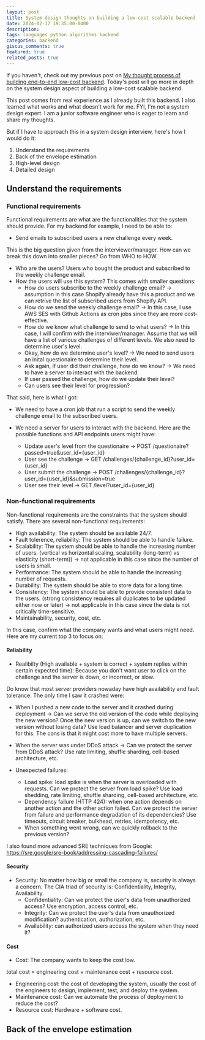 ```yaml
---
layout: post
title: System design thoughts on building a low-cost scalable backend
date: 2024-02-17 19:35:00-0400
description: 
tags: languages python algorithms backend
categories: backend
giscus_comments: true
featured: true
related_posts: true
---
```


If you haven't, check out my previous post on [My thought process of building end-to-end low-cost backend](https://christopherle.com/blog/2024/thought-process-project/). Today's post will go more in depth on the system design aspect of building a low-cost scalable backend.

This post comes from real experience as I already built this backend. I also learned what works and what doesn't work for me. FYI, I'm not a system design expert. I am a junior software engineer who is eager to learn and share my thoughts.

But if I have to approach this in a system design interview, here's how I would do it: 
1. Understand the requirements
2. Back of the envelope estimation
3. High-level design
4. Detailed design

## Understand the requirements
### Functional requirements
Functional requirements are what are the functionalities that the system should provide. For my backend for example, I need to be able to:
- Send emails to subscribed users a new challenge every week. 

This is the big question given from the interviewer/manager. How can we break this down into smaller pieces? Go from WHO to HOW
- Who are the users? Users who bought the product and subscribed to the weekly challenge email. 
- How the users will use this system? This comes with smaller questions: 
    - How do users subscribe to the weekly challenge email? -> assumption in this case Shopify already have this a product and we can retrive the list of subscribed users from Shopify API. 
    - How do we send the weekly challenge email? -> In this case, I use AWS SES with Github Actions as cron jobs since they are more cost-effective.
    - How do we know what challenge to send to what users? -> In this case, I will confirm with the interviwer/manager. Assume that we will have a list of various challenges of different levels. We also need to determine user's level.
    - Okay, how do we determine user's level? -> We need to send users an inital questionaire to determine their level. 
    - Ask again, if user did their challenge, how do we know? -> We need to have a server to interact with the backend.
    - If user passed the challenge, how do we update their level? 
    - Can users see their level for progression?
    
That said, here is what I got: 
- We need to have a cron job that run a script to send the weekly challenge email to the subscribed users.
- We need a server for users to interact with the backend. Here are the possible functions and API endpoints users might have: 

    - Update user's level from the questionaire -> POST /questionaire?passed=true&user_id={user_id}
    - User see the challenge -> GET /challenges/{challenge_id}?user_id={user_id}
    - User submit the challenge -> POST /challenges/{challenge_id}?user_id={user_id}&submission=true
    - User see their level -> GET /level?user_id={user_id}

### Non-functional requirements
Non-functional requirements are the constraints that the system should satisfy. There are several non-functional requirements: 
- High availability: The system should be available 24/7.
- Fault tolerence, reliability: The system should be able to handle failure.
- Scalability: The system should be able to handle the increasing number of users. (vertical vs horizontal scaling, scalability (long-term) vs elasticity (short-term)) -> not applicable in this case since the number of users is small.
- Performance: The system should be able to handle the increasing number of requests.
- Durability: The system should be able to store data for a long time.
- Consistency: The system should be able to provide consistent data to the users. (strong consistency requires all duplicates to be updated either now or later) -> not applicable in this case since the data is not critically time-sensitive.
- Maintainability, security, cost, etc.

In this case, confirm what the company wants and what users might need. Here are my current top 3 to focus on:

#### Reliability
- Realibilty (High available + system is correct + system replies within certain expected time): Because you don't want user to click on the challenge and the server is down, or incorrect, or slow. 

Do know that most server providers nowaday have high availability and fault tolerance. The only time I saw it crashed were: 
- When I pushed a new code to the server and it crashed during deployment -> Can we serve the old version of the code while deploying the new version? Once the new version is up, can we switch to the new version without losing data? Use load balancer and server duplication for this. The cons is that it might cost more to have multiple servers.

- When the server was under DDoS attack -> Can we protect the server from DDoS attack? Use rate limiting, shuffle sharding, cell-based architecture, etc.

- Unexpected failures: 
    - Load spike: load spike is when the server is overloaded with requests. Can we protect the server from load spike? Use load shedding, rate limiting, shuffle sharding, cell-based architecture, etc.
    - Dependency failure (HTTP 424): when one action depends on another action and the other action failed. Can we protect the server from failure and performance degradation of its dependencies? Use timeouts, circuit breaker, bulkhead, retries, idempotency, etc. 
    - When something went wrong, can we quickly rollback to the previous version?

I also found more advanced SRE techniques from Google: https://sre.google/sre-book/addressing-cascading-failures/

#### Security
- Security: No matter how big or small the company is, security is always a concern. The CIA triad of security is: Confidentiality, Integrity, Availability. 
    - Confidentiality: Can we protect the user's data from unauthorized access? Use encryption, access control, etc.
    - Integrity: Can we protect the user's data from unauthorized modification? authentication, authorization, etc.
    - Availability: can authorized users access the system when they need it?

#### Cost 
- Cost: The company wants to keep the cost low. 

total cost = engineering cost + maintenance cost + resource cost. 

- Engineering cost: the cost of developing the system, usually the cost of the engineers to design, implement, test, and deploy the system.
- Maintenance cost: Can we automate the process of deployment to reduce the cost?
- Resource cost: Hardware + software cost. 


## Back of the envelope estimation



<!-- #### High availability
High availability is the success ratio of the success or the system uptime for a certain period of time. High available system should be 24/7 available but not neccessarily 100% uptime.

Questions to answer are: 
- Do I have multiple servers in different regions, zones to handle the failure? 
- If yes, do I have a way to switch from one server to anotehr without losing data? (DNS, load balancing, reverse proxy, API gateway, peer discovery, service discovery, …)
- Do I have a way to protect the system from DDoS attack? (load shedding, rate limiting, shuffle sharding, cell-based architecture, etc)
- Do I have a way to protect the system from failure and performance degradation of its dependencies? (timeouts, circuit breaker, bulkhead, retries, idempotency, …)
- Do I monitor the system to detect failure? I use Sentry for error tracking and Cloudwatch, BetterStack for monitoring (data, and server).

However, acknowledge that if you restricts too much perfomance for safety, you might lose some actual requests from users.
 -->
